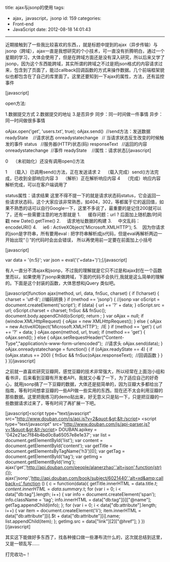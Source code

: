 title: ajax与jsonp的使用
tags:
  - ajax，javascript，jsonp
id: 159
categories:
  - Front-end
  - JavaScript
date: 2012-08-18 14:01:43
---

近期接触到了一些我比较喜欢的东西，，就是标题中提到的ajax（异步传输）与jsonp（跨域），ajax一直是我想研究的个小技术，可一直没有折腾明白，通过一个星期的学习，大体会使用了，但是在跨域方面还是没有深入研究，所以后来又学了jsonp，因为这个东西能跨域，其实所谓的跨域之不过是把json格式的内容请求过来，包含到了页面了，能过callback回调函数的方式来操作数据。几个前端框架貌似也都包含在了自己的库里面了。这里还要知到一下ajax的属性，方法，还有监控事件

[javascript]

open方法:

 1.数据提交方式
 2.数据提交的地址
 3.是否异步
 同步：同一时间做一件事情
 异步：同一时间做很多事情

 oAjax.open('get', 'users.txt', true);
 oAjax.send()  //send方法：发送数据
 readyState    //请求状态
 onreadystatechange   // 当请求状态反生改变的时候触发的事件
 status   //服务器(HTTP)状态(码)
 responseText   //返回的内容
 onreadystatechange  //事件
 readyState    //属性：请求状态[/javascript]

<!--more-->0    （未初始化）还没有调用open()方法
1    （载入）已调用send()方法，正在发送请求
2    （载入完成）send()方法完成，已收到全部响应内容
3    （解析）正在解析响应内容
4    （完成）响应内容解析完成，可以在客户端调用了

status属性：请求结果
这里不得不提一下的就是请求状态码status，它会返回一些请求状态码，这个大家应该非常熟悉，如404，302，等都属于它的返回值，如果不熟悉的话可以自行Google一下，这里不多说了，最重要的是记住200就可以了，还有一些需要注意的地方那就是
1.      缓存问题：url ? 后面加上随机数/时间戳 new Date().getTime()
2.     请求地址数据的构建
3.     中文乱码：encodeURI()
4.     ie6 : ActiveXObject('Microsoft.XMLHTTP');
5.    因为你请求的json是字符串，所有要用eval : 把字符串解析成js代码，但是eval再解析两边一开始出现“｛｝”的代码时会出会错误，
所以再使用前一定要在前面加上小括号

[javascript]

 var data = '{n:5}';
 var json = eval('('+data+')');[/javascript]

有人一直分不清ajax和jsonp，不过我的理解就是它只不过是和ajax封在一个函数里而以，如果使用了jsonp来做跨域，下面的代码不会执行,我就是这么简单的理解的。下面是这个封装的函数，大体思想和jQuery 类似吧。

[javascript]function ajax(method, url, data, fnSuc, charset) {
 if (!charset) {
 charset = 'utf-8'; //编码转换
 }
 if (method == 'jsonp') { //jsonp
 var oScript = document.createElement('script');
 if (data) {
 url += '?' + data;
 }
 oScript.src = url;
 oScript.charset = charset;
 fnSuc &amp;&amp; fnSuc();
 document.body.appendChild(oScript);
 return ;
 }
 var oAjax = null;
 if (window.XMLHttpRequest) {
 oAjax = new XMLHttpRequest();
 } else {
 oAjax = new ActiveXObject('Microsoft.XMLHTTP');  /IE
 }
 if (method == 'get') {
 url += '?' + data;
 }
 oAjax.open(method, url, true);
 if (method == 'get') {
 oAjax.send();
 } else {
 oAjax.setRequestHeader(&quot;Content-Type&quot;,&quot;application/x-www-form-urlencoded&quot;);  //请求头
 oAjax.send(data);
 }
 oAjax.onreadystatechange = function() {
 if (oAjax.readyState == 4) {
 if (oAjax.status == 200) {
 fnSuc &amp;&amp; fnSuc(oAjax.responseText);  //回调函数
 }
 }
 }
}[/javascript]

之前就一直喜欢研究豆瓣网，感觉豆瓣的技术非常强大，所以经常在上面泡小组和看书评，后来看到豆瓣有开发者API，我就又小看了一下，为了适应自己的好奇心，就用jsonp搞了一下豆瓣的数据，大体还是挺简单的，因为豆瓣大多都给出了指南，等有时间想拿豆瓣的一些API做一些实用的东西。现在还不太会利用豆瓣的那些数据。这里把我练习的demo贴出来，好无意义只是贴一下，只是把豆瓣的一些数据请求过来了，等有时间了再扩展一下吧。

[javascript]&lt;script type=&quot;text/javascript&quot; src=&quot;http://www.douban.com/js/api.js?v=2&quot;&gt;&lt;/script&gt;
 &lt;script type=&quot;text/javascript&quot; src=&quot;http://www.douban.com/js/api-parser.js?v=1&quot;&gt;&lt;/script&gt;
 DOUBAN.apikey = '042e21ac7f84b4bd0c8a65057e8e1e37';
 var list = document.getElementById('list');
 var content = document.getElementById('content');
 var getTitle = document.getElementsByTagName('h3')[0];
 var getTag = document.getElementById('tag');
 var getImg = document.getElementById('img');
 ajax('get','http://api.douban.com/people/alanerzhao','alt=json',function(str){});
 ajax('jsonp','http://api.douban.com/book/subject/6021440','alt=xd&amp;callback=c',function () {
 c = function(data){
 getTitle.innerHTML = data.title.$t;
 content.innerHTML = data.summary.$t;
 for (var i = 0; i &lt; data[&quot;db:tag&quot;].length; i++) {
 var info = document.createElement('span');
 info.className = 'tag';
 info.innerHTML = data[&quot;db:tag&quot;][i][&quot;@name&quot;];
 getTag.appendChild(info);
 };
 for (var i = 0; i &lt; data[&quot;db:attribute&quot;].length; i++) {
 var item = document.createElement('li');
 item.innerHTML = data[&quot;db:attribute&quot;][i].$t + data[&quot;db:attribute&quot;][i].name;
 list.appendChild(item);
 };
 getImg.src = data[&quot;link&quot;][2][&quot;@href&quot;];
 }
 })[/javascript]

其实这下能做好多东西了，找各种接口做一些瀑布流什么的，这次就总结到这里，又是一顿乱写……

打完收功~！